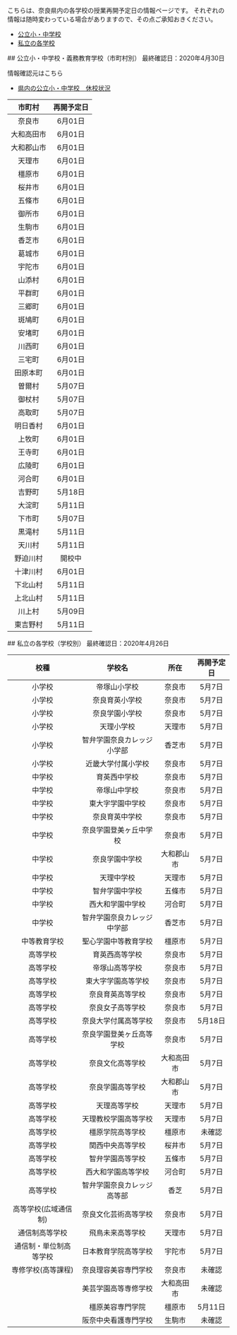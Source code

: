 こちらは、奈良県内の各学校の授業再開予定日の情報ページです。
それぞれの情報は随時変わっている場合がありますので、その点ご承知おきください。

- <a href="#kouritsu">公立小・中学校</a>
- <a href="#shiritsu">私立の各学校</a>

<a name="kouritsu">
## 公立小・中学校・義務教育学校（市町村別）
最終確認日：2020年4月30日

情報確認元はこちら
<ul>
	<li>
		<a href="https://this.kiji.is/628547578885194849?c=476913576246887521" target="_blank">県内の公立小・中学校　休校状況</a>
	</li>
</ul>

|市町村|再開予定日|
|:--:|:--:|
|奈良市|6月01日|
|大和高田市|6月01日|
|大和郡山市|6月01日|
|天理市|6月01日|
|橿原市|6月01日|
|桜井市|6月01日|
|五條市|6月01日|
|御所市|6月01日|
|生駒市|6月01日|
|香芝市|6月01日|
|葛城市|6月01日|
|宇陀市|6月01日|
|山添村|6月01日|
|平群町|6月01日|
|三郷町|6月01日|
|斑鳩町|6月01日|
|安堵町|6月01日|
|川西町|6月01日|
|三宅町|6月01日|
|田原本町|6月01日|
|曽爾村|5月07日|
|御杖村|5月07日|
|高取町|5月07日|
|明日香村|6月01日|
|上牧町|6月01日|
|王寺町|6月01日|
|広陵町|6月01日|
|河合町|6月01日|
|吉野町|5月18日|
|大淀町|5月11日|
|下市町|5月07日|
|黒滝村|5月11日|
|天川村|5月11日|
|野迫川村|開校中|
|十津川村|6月01日|
|下北山村|5月11日|
|上北山村|5月11日|
|川上村|5月09日|
|東吉野村|5月11日|

<a name="shiritsu">
## 私立の各学校（学校別）
最終確認日：2020年4月26日

|校種|学校名|所在|再開予定日|
|:--:|:--:|:--:|:--:|
|小学校|帝塚山小学校|奈良市|5月7日|
|小学校|奈良育英小学校|奈良市|5月7日|
|小学校|奈良学園小学校|奈良市|5月7日|
|小学校|天理小学校|天理市|5月7日|
|小学校|智弁学園奈良カレッジ小学部|香芝市|5月7日|
|小学校|近畿大学付属小学校|奈良市|5月7日|
|中学校|育英西中学校|奈良市|5月7日|
|中学校|帝塚山中学校|奈良市|5月7日|
|中学校|東大字学園中学校|奈良市|5月7日|
|中学校|奈良育英中学校|奈良市|5月7日|
|中学校|奈良学園登美ヶ丘中学校|奈良市|5月7日|
|中学校|奈良学園中学校|大和郡山市|5月7日|
|中学校|天理中学校|天理市|5月7日|
|中学校|智弁学園中学校|五條市|5月7日|
|中学校|西大和学園中学校|河合町|5月7日|
|中学校|智弁学園奈良カレッジ中学部|香芝市|5月7日|
|中等教育学校|聖心学園中等教育学校|橿原市|5月7日|
|高等学校|育英西高等学校|奈良市|5月7日|
|高等学校|帝塚山高等学校|奈良市|5月7日|
|高等学校|東大字学園高等学校|奈良市|5月7日|
|高等学校|奈良育英高等学校|奈良市|5月7日|
|高等学校|奈良女子高等学校|奈良市|5月7日|
|高等学校|奈良大学付属高等学校|奈良市|5月18日|
|高等学校|奈良学園登美ヶ丘高等学校|奈良市|5月7日|
|高等学校|奈良文化高等学校|大和高田市|5月7日|
|高等学校|奈良学園高等学校|大和郡山市|5月7日|
|高等学校|天理高等学校|天理市|5月7日|
|高等学校|天理教校学園高等学校|天理市|5月7日|
|高等学校|橿原学院高等学校|橿原市|未確認|
|高等学校|関西中央高等学校|桜井市|5月7日|
|高等学校|智弁学園高等学校|五條市|5月7日|
|高等学校|西大和学園高等学校|河合町|5月7日|
|高等学校|智弁学園奈良カレッジ高等部|香芝|5月7日|
|高等学校(広域通信制)|奈良文化芸術高等学校|奈良市|5月7日|
|通信制高等学校|飛鳥未来高等学校|天理市|5月7日|
|通信制・単位制高等学校|日本教育学院高等学校|宇陀市|5月7日|
|専修学校(高等課程)|奈良理容美容専門学校|奈良市|未確認|
||美芸学園高等専修学校|大和高田市|未確認|
||橿原美容専門学院|橿原市|5月11日|
||阪奈中央看護専門学校|生駒市|未確認|